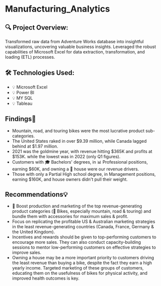 # Manufacturing_Analytics
## 🔍 Project Overview:
Transformed raw data from Adventure Works database into insightful visualizations, uncovering valuable business insights. 
Leveraged the robust capabilities of Microsoft Excel for data extraction, transformation, and loading (ETL) processes.

## 🛠️ Technologies Used:
* 💡 Microsoft Excel
* 💡 Power BI
* 💡 MY SQL
* 💡 Tableau

## Findings🧐
* Mountain, road, and touring bikes were the most lucrative product sub-categories.
* The United States raked in over $9.39 million, while Canada lagged behind at $1.97 million.
* 2021 was the goldmine year, with revenue hitting $365K and profits at $153K. while the lowest was in 2022 (only Q1 figures).
* Customers with 🎓 Bachelors' degrees, in 📊 Professional positions, earning $60K, and owning a 🏡 house were our revenue drivers.
* Those with only a Partial High school degree, in Management positions, earning $160K, and house owners didn't pull their weight.

## Recommendations💡
* 🚀 Boost production and marketing of the top revenue-generating product categories (🚴 Bikes, especially mountain, road & touring) and bundle them with accessories for maximum sales & profit.
* Focus on replicating the profitable US & Australian marketing strategies in the least revenue-generating countries (Canada, France, Germany & the United Kingdom).
* Incentives and rewards should be given to top-performing customers to encourage more sales. They can also conduct capacity-building sessions to mentor low-performing customers 
  on effective strategies to improve sales.
* Owning a house may be a more important priority to customers driving the least revenue than buying a bike, despite the fact they earn a high yearly income. 
  Targeted marketing of these groups of customers, educating them on the usefulness of bikes for physical activity, and improved health outcomes is key.
